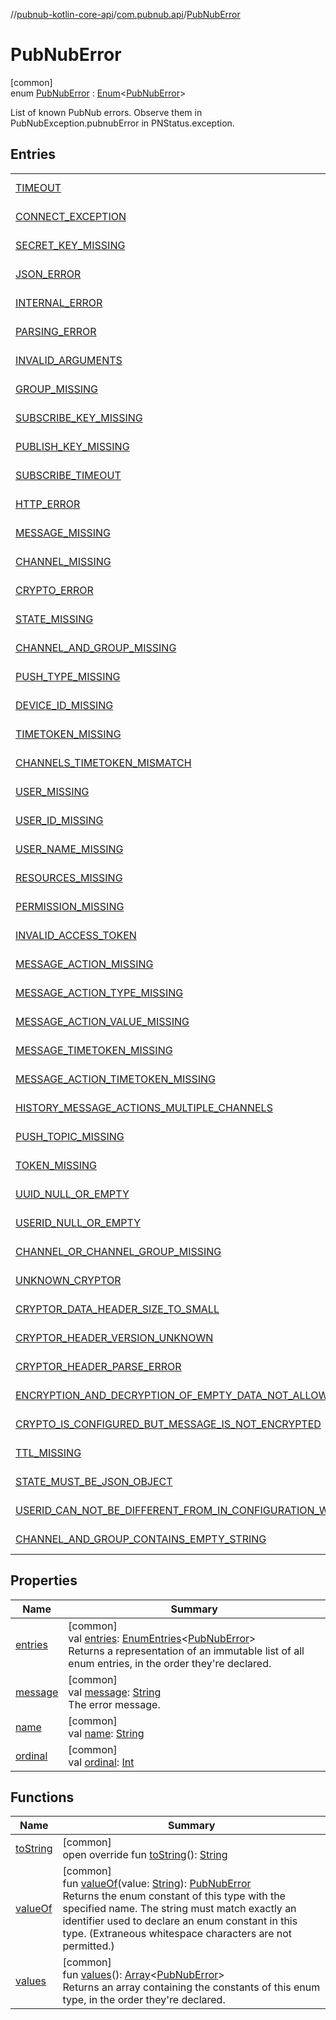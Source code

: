 //[pubnub-kotlin-core-api](../../../index.md)/[com.pubnub.api](../index.md)/[PubNubError](index.md)

# PubNubError

[common]\
enum [PubNubError](index.md) : [Enum](https://kotlinlang.org/api/core/kotlin-stdlib/kotlin/-enum/index.html)&lt;[PubNubError](index.md)&gt; 

List of known PubNub errors. Observe them in PubNubException.pubnubError in PNStatus.exception.

## Entries

| | |
|---|---|
| [TIMEOUT](-t-i-m-e-o-u-t/index.md) | [common]<br>[TIMEOUT](-t-i-m-e-o-u-t/index.md) |
| [CONNECT_EXCEPTION](-c-o-n-n-e-c-t_-e-x-c-e-p-t-i-o-n/index.md) | [common]<br>[CONNECT_EXCEPTION](-c-o-n-n-e-c-t_-e-x-c-e-p-t-i-o-n/index.md) |
| [SECRET_KEY_MISSING](-s-e-c-r-e-t_-k-e-y_-m-i-s-s-i-n-g/index.md) | [common]<br>[SECRET_KEY_MISSING](-s-e-c-r-e-t_-k-e-y_-m-i-s-s-i-n-g/index.md) |
| [JSON_ERROR](-j-s-o-n_-e-r-r-o-r/index.md) | [common]<br>[JSON_ERROR](-j-s-o-n_-e-r-r-o-r/index.md) |
| [INTERNAL_ERROR](-i-n-t-e-r-n-a-l_-e-r-r-o-r/index.md) | [common]<br>[INTERNAL_ERROR](-i-n-t-e-r-n-a-l_-e-r-r-o-r/index.md) |
| [PARSING_ERROR](-p-a-r-s-i-n-g_-e-r-r-o-r/index.md) | [common]<br>[PARSING_ERROR](-p-a-r-s-i-n-g_-e-r-r-o-r/index.md) |
| [INVALID_ARGUMENTS](-i-n-v-a-l-i-d_-a-r-g-u-m-e-n-t-s/index.md) | [common]<br>[INVALID_ARGUMENTS](-i-n-v-a-l-i-d_-a-r-g-u-m-e-n-t-s/index.md) |
| [GROUP_MISSING](-g-r-o-u-p_-m-i-s-s-i-n-g/index.md) | [common]<br>[GROUP_MISSING](-g-r-o-u-p_-m-i-s-s-i-n-g/index.md) |
| [SUBSCRIBE_KEY_MISSING](-s-u-b-s-c-r-i-b-e_-k-e-y_-m-i-s-s-i-n-g/index.md) | [common]<br>[SUBSCRIBE_KEY_MISSING](-s-u-b-s-c-r-i-b-e_-k-e-y_-m-i-s-s-i-n-g/index.md) |
| [PUBLISH_KEY_MISSING](-p-u-b-l-i-s-h_-k-e-y_-m-i-s-s-i-n-g/index.md) | [common]<br>[PUBLISH_KEY_MISSING](-p-u-b-l-i-s-h_-k-e-y_-m-i-s-s-i-n-g/index.md) |
| [SUBSCRIBE_TIMEOUT](-s-u-b-s-c-r-i-b-e_-t-i-m-e-o-u-t/index.md) | [common]<br>[SUBSCRIBE_TIMEOUT](-s-u-b-s-c-r-i-b-e_-t-i-m-e-o-u-t/index.md) |
| [HTTP_ERROR](-h-t-t-p_-e-r-r-o-r/index.md) | [common]<br>[HTTP_ERROR](-h-t-t-p_-e-r-r-o-r/index.md) |
| [MESSAGE_MISSING](-m-e-s-s-a-g-e_-m-i-s-s-i-n-g/index.md) | [common]<br>[MESSAGE_MISSING](-m-e-s-s-a-g-e_-m-i-s-s-i-n-g/index.md) |
| [CHANNEL_MISSING](-c-h-a-n-n-e-l_-m-i-s-s-i-n-g/index.md) | [common]<br>[CHANNEL_MISSING](-c-h-a-n-n-e-l_-m-i-s-s-i-n-g/index.md) |
| [CRYPTO_ERROR](-c-r-y-p-t-o_-e-r-r-o-r/index.md) | [common]<br>[CRYPTO_ERROR](-c-r-y-p-t-o_-e-r-r-o-r/index.md) |
| [STATE_MISSING](-s-t-a-t-e_-m-i-s-s-i-n-g/index.md) | [common]<br>[STATE_MISSING](-s-t-a-t-e_-m-i-s-s-i-n-g/index.md) |
| [CHANNEL_AND_GROUP_MISSING](-c-h-a-n-n-e-l_-a-n-d_-g-r-o-u-p_-m-i-s-s-i-n-g/index.md) | [common]<br>[CHANNEL_AND_GROUP_MISSING](-c-h-a-n-n-e-l_-a-n-d_-g-r-o-u-p_-m-i-s-s-i-n-g/index.md) |
| [PUSH_TYPE_MISSING](-p-u-s-h_-t-y-p-e_-m-i-s-s-i-n-g/index.md) | [common]<br>[PUSH_TYPE_MISSING](-p-u-s-h_-t-y-p-e_-m-i-s-s-i-n-g/index.md) |
| [DEVICE_ID_MISSING](-d-e-v-i-c-e_-i-d_-m-i-s-s-i-n-g/index.md) | [common]<br>[DEVICE_ID_MISSING](-d-e-v-i-c-e_-i-d_-m-i-s-s-i-n-g/index.md) |
| [TIMETOKEN_MISSING](-t-i-m-e-t-o-k-e-n_-m-i-s-s-i-n-g/index.md) | [common]<br>[TIMETOKEN_MISSING](-t-i-m-e-t-o-k-e-n_-m-i-s-s-i-n-g/index.md) |
| [CHANNELS_TIMETOKEN_MISMATCH](-c-h-a-n-n-e-l-s_-t-i-m-e-t-o-k-e-n_-m-i-s-m-a-t-c-h/index.md) | [common]<br>[CHANNELS_TIMETOKEN_MISMATCH](-c-h-a-n-n-e-l-s_-t-i-m-e-t-o-k-e-n_-m-i-s-m-a-t-c-h/index.md) |
| [USER_MISSING](-u-s-e-r_-m-i-s-s-i-n-g/index.md) | [common]<br>[USER_MISSING](-u-s-e-r_-m-i-s-s-i-n-g/index.md) |
| [USER_ID_MISSING](-u-s-e-r_-i-d_-m-i-s-s-i-n-g/index.md) | [common]<br>[USER_ID_MISSING](-u-s-e-r_-i-d_-m-i-s-s-i-n-g/index.md) |
| [USER_NAME_MISSING](-u-s-e-r_-n-a-m-e_-m-i-s-s-i-n-g/index.md) | [common]<br>[USER_NAME_MISSING](-u-s-e-r_-n-a-m-e_-m-i-s-s-i-n-g/index.md) |
| [RESOURCES_MISSING](-r-e-s-o-u-r-c-e-s_-m-i-s-s-i-n-g/index.md) | [common]<br>[RESOURCES_MISSING](-r-e-s-o-u-r-c-e-s_-m-i-s-s-i-n-g/index.md) |
| [PERMISSION_MISSING](-p-e-r-m-i-s-s-i-o-n_-m-i-s-s-i-n-g/index.md) | [common]<br>[PERMISSION_MISSING](-p-e-r-m-i-s-s-i-o-n_-m-i-s-s-i-n-g/index.md) |
| [INVALID_ACCESS_TOKEN](-i-n-v-a-l-i-d_-a-c-c-e-s-s_-t-o-k-e-n/index.md) | [common]<br>[INVALID_ACCESS_TOKEN](-i-n-v-a-l-i-d_-a-c-c-e-s-s_-t-o-k-e-n/index.md) |
| [MESSAGE_ACTION_MISSING](-m-e-s-s-a-g-e_-a-c-t-i-o-n_-m-i-s-s-i-n-g/index.md) | [common]<br>[MESSAGE_ACTION_MISSING](-m-e-s-s-a-g-e_-a-c-t-i-o-n_-m-i-s-s-i-n-g/index.md) |
| [MESSAGE_ACTION_TYPE_MISSING](-m-e-s-s-a-g-e_-a-c-t-i-o-n_-t-y-p-e_-m-i-s-s-i-n-g/index.md) | [common]<br>[MESSAGE_ACTION_TYPE_MISSING](-m-e-s-s-a-g-e_-a-c-t-i-o-n_-t-y-p-e_-m-i-s-s-i-n-g/index.md) |
| [MESSAGE_ACTION_VALUE_MISSING](-m-e-s-s-a-g-e_-a-c-t-i-o-n_-v-a-l-u-e_-m-i-s-s-i-n-g/index.md) | [common]<br>[MESSAGE_ACTION_VALUE_MISSING](-m-e-s-s-a-g-e_-a-c-t-i-o-n_-v-a-l-u-e_-m-i-s-s-i-n-g/index.md) |
| [MESSAGE_TIMETOKEN_MISSING](-m-e-s-s-a-g-e_-t-i-m-e-t-o-k-e-n_-m-i-s-s-i-n-g/index.md) | [common]<br>[MESSAGE_TIMETOKEN_MISSING](-m-e-s-s-a-g-e_-t-i-m-e-t-o-k-e-n_-m-i-s-s-i-n-g/index.md) |
| [MESSAGE_ACTION_TIMETOKEN_MISSING](-m-e-s-s-a-g-e_-a-c-t-i-o-n_-t-i-m-e-t-o-k-e-n_-m-i-s-s-i-n-g/index.md) | [common]<br>[MESSAGE_ACTION_TIMETOKEN_MISSING](-m-e-s-s-a-g-e_-a-c-t-i-o-n_-t-i-m-e-t-o-k-e-n_-m-i-s-s-i-n-g/index.md) |
| [HISTORY_MESSAGE_ACTIONS_MULTIPLE_CHANNELS](-h-i-s-t-o-r-y_-m-e-s-s-a-g-e_-a-c-t-i-o-n-s_-m-u-l-t-i-p-l-e_-c-h-a-n-n-e-l-s/index.md) | [common]<br>[HISTORY_MESSAGE_ACTIONS_MULTIPLE_CHANNELS](-h-i-s-t-o-r-y_-m-e-s-s-a-g-e_-a-c-t-i-o-n-s_-m-u-l-t-i-p-l-e_-c-h-a-n-n-e-l-s/index.md) |
| [PUSH_TOPIC_MISSING](-p-u-s-h_-t-o-p-i-c_-m-i-s-s-i-n-g/index.md) | [common]<br>[PUSH_TOPIC_MISSING](-p-u-s-h_-t-o-p-i-c_-m-i-s-s-i-n-g/index.md) |
| [TOKEN_MISSING](-t-o-k-e-n_-m-i-s-s-i-n-g/index.md) | [common]<br>[TOKEN_MISSING](-t-o-k-e-n_-m-i-s-s-i-n-g/index.md) |
| [UUID_NULL_OR_EMPTY](-u-u-i-d_-n-u-l-l_-o-r_-e-m-p-t-y/index.md) | [common]<br>[UUID_NULL_OR_EMPTY](-u-u-i-d_-n-u-l-l_-o-r_-e-m-p-t-y/index.md) |
| [USERID_NULL_OR_EMPTY](-u-s-e-r-i-d_-n-u-l-l_-o-r_-e-m-p-t-y/index.md) | [common]<br>[USERID_NULL_OR_EMPTY](-u-s-e-r-i-d_-n-u-l-l_-o-r_-e-m-p-t-y/index.md) |
| [CHANNEL_OR_CHANNEL_GROUP_MISSING](-c-h-a-n-n-e-l_-o-r_-c-h-a-n-n-e-l_-g-r-o-u-p_-m-i-s-s-i-n-g/index.md) | [common]<br>[CHANNEL_OR_CHANNEL_GROUP_MISSING](-c-h-a-n-n-e-l_-o-r_-c-h-a-n-n-e-l_-g-r-o-u-p_-m-i-s-s-i-n-g/index.md) |
| [UNKNOWN_CRYPTOR](-u-n-k-n-o-w-n_-c-r-y-p-t-o-r/index.md) | [common]<br>[UNKNOWN_CRYPTOR](-u-n-k-n-o-w-n_-c-r-y-p-t-o-r/index.md) |
| [CRYPTOR_DATA_HEADER_SIZE_TO_SMALL](-c-r-y-p-t-o-r_-d-a-t-a_-h-e-a-d-e-r_-s-i-z-e_-t-o_-s-m-a-l-l/index.md) | [common]<br>[CRYPTOR_DATA_HEADER_SIZE_TO_SMALL](-c-r-y-p-t-o-r_-d-a-t-a_-h-e-a-d-e-r_-s-i-z-e_-t-o_-s-m-a-l-l/index.md) |
| [CRYPTOR_HEADER_VERSION_UNKNOWN](-c-r-y-p-t-o-r_-h-e-a-d-e-r_-v-e-r-s-i-o-n_-u-n-k-n-o-w-n/index.md) | [common]<br>[CRYPTOR_HEADER_VERSION_UNKNOWN](-c-r-y-p-t-o-r_-h-e-a-d-e-r_-v-e-r-s-i-o-n_-u-n-k-n-o-w-n/index.md) |
| [CRYPTOR_HEADER_PARSE_ERROR](-c-r-y-p-t-o-r_-h-e-a-d-e-r_-p-a-r-s-e_-e-r-r-o-r/index.md) | [common]<br>[CRYPTOR_HEADER_PARSE_ERROR](-c-r-y-p-t-o-r_-h-e-a-d-e-r_-p-a-r-s-e_-e-r-r-o-r/index.md) |
| [ENCRYPTION_AND_DECRYPTION_OF_EMPTY_DATA_NOT_ALLOWED](-e-n-c-r-y-p-t-i-o-n_-a-n-d_-d-e-c-r-y-p-t-i-o-n_-o-f_-e-m-p-t-y_-d-a-t-a_-n-o-t_-a-l-l-o-w-e-d/index.md) | [common]<br>[ENCRYPTION_AND_DECRYPTION_OF_EMPTY_DATA_NOT_ALLOWED](-e-n-c-r-y-p-t-i-o-n_-a-n-d_-d-e-c-r-y-p-t-i-o-n_-o-f_-e-m-p-t-y_-d-a-t-a_-n-o-t_-a-l-l-o-w-e-d/index.md) |
| [CRYPTO_IS_CONFIGURED_BUT_MESSAGE_IS_NOT_ENCRYPTED](-c-r-y-p-t-o_-i-s_-c-o-n-f-i-g-u-r-e-d_-b-u-t_-m-e-s-s-a-g-e_-i-s_-n-o-t_-e-n-c-r-y-p-t-e-d/index.md) | [common]<br>[CRYPTO_IS_CONFIGURED_BUT_MESSAGE_IS_NOT_ENCRYPTED](-c-r-y-p-t-o_-i-s_-c-o-n-f-i-g-u-r-e-d_-b-u-t_-m-e-s-s-a-g-e_-i-s_-n-o-t_-e-n-c-r-y-p-t-e-d/index.md) |
| [TTL_MISSING](-t-t-l_-m-i-s-s-i-n-g/index.md) | [common]<br>[TTL_MISSING](-t-t-l_-m-i-s-s-i-n-g/index.md) |
| [STATE_MUST_BE_JSON_OBJECT](-s-t-a-t-e_-m-u-s-t_-b-e_-j-s-o-n_-o-b-j-e-c-t/index.md) | [common]<br>[STATE_MUST_BE_JSON_OBJECT](-s-t-a-t-e_-m-u-s-t_-b-e_-j-s-o-n_-o-b-j-e-c-t/index.md) |
| [USERID_CAN_NOT_BE_DIFFERENT_FROM_IN_CONFIGURATION_WHEN_WITHHEARTBEAT_TRUE](-u-s-e-r-i-d_-c-a-n_-n-o-t_-b-e_-d-i-f-f-e-r-e-n-t_-f-r-o-m_-i-n_-c-o-n-f-i-g-u-r-a-t-i-o-n_-w-h-e-n_-w-i-t-h-h-e-a-r-t-b-e-a-t_-t-r-u-e/index.md) | [common]<br>[USERID_CAN_NOT_BE_DIFFERENT_FROM_IN_CONFIGURATION_WHEN_WITHHEARTBEAT_TRUE](-u-s-e-r-i-d_-c-a-n_-n-o-t_-b-e_-d-i-f-f-e-r-e-n-t_-f-r-o-m_-i-n_-c-o-n-f-i-g-u-r-a-t-i-o-n_-w-h-e-n_-w-i-t-h-h-e-a-r-t-b-e-a-t_-t-r-u-e/index.md) |
| [CHANNEL_AND_GROUP_CONTAINS_EMPTY_STRING](-c-h-a-n-n-e-l_-a-n-d_-g-r-o-u-p_-c-o-n-t-a-i-n-s_-e-m-p-t-y_-s-t-r-i-n-g/index.md) | [common]<br>[CHANNEL_AND_GROUP_CONTAINS_EMPTY_STRING](-c-h-a-n-n-e-l_-a-n-d_-g-r-o-u-p_-c-o-n-t-a-i-n-s_-e-m-p-t-y_-s-t-r-i-n-g/index.md) |

## Properties

| Name | Summary |
|---|---|
| [entries](entries.md) | [common]<br>val [entries](entries.md): [EnumEntries](https://kotlinlang.org/api/core/kotlin-stdlib/kotlin.enums/-enum-entries/index.html)&lt;[PubNubError](index.md)&gt;<br>Returns a representation of an immutable list of all enum entries, in the order they're declared. |
| [message](message.md) | [common]<br>val [message](message.md): [String](https://kotlinlang.org/api/core/kotlin-stdlib/kotlin/-string/index.html)<br>The error message. |
| [name](../../com.pubnub.api.retry/-retryable-endpoint-group/-a-c-c-e-s-s_-m-a-n-a-g-e-r/index.md#-372974862%2FProperties%2F1196661149) | [common]<br>val [name](../../com.pubnub.api.retry/-retryable-endpoint-group/-a-c-c-e-s-s_-m-a-n-a-g-e-r/index.md#-372974862%2FProperties%2F1196661149): [String](https://kotlinlang.org/api/core/kotlin-stdlib/kotlin/-string/index.html) |
| [ordinal](../../com.pubnub.api.retry/-retryable-endpoint-group/-a-c-c-e-s-s_-m-a-n-a-g-e-r/index.md#-739389684%2FProperties%2F1196661149) | [common]<br>val [ordinal](../../com.pubnub.api.retry/-retryable-endpoint-group/-a-c-c-e-s-s_-m-a-n-a-g-e-r/index.md#-739389684%2FProperties%2F1196661149): [Int](https://kotlinlang.org/api/core/kotlin-stdlib/kotlin/-int/index.html) |

## Functions

| Name | Summary |
|---|---|
| [toString](to-string.md) | [common]<br>open override fun [toString](to-string.md)(): [String](https://kotlinlang.org/api/core/kotlin-stdlib/kotlin/-string/index.html) |
| [valueOf](value-of.md) | [common]<br>fun [valueOf](value-of.md)(value: [String](https://kotlinlang.org/api/core/kotlin-stdlib/kotlin/-string/index.html)): [PubNubError](index.md)<br>Returns the enum constant of this type with the specified name. The string must match exactly an identifier used to declare an enum constant in this type. (Extraneous whitespace characters are not permitted.) |
| [values](values.md) | [common]<br>fun [values](values.md)(): [Array](https://kotlinlang.org/api/core/kotlin-stdlib/kotlin/-array/index.html)&lt;[PubNubError](index.md)&gt;<br>Returns an array containing the constants of this enum type, in the order they're declared. |
